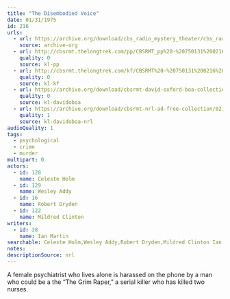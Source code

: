 ```yaml
---
title: "The Disembodied Voice"
date: 01/31/1975
id: 216
urls: 
  - url: https://archive.org/download/cbs_radio_mystery_theater/cbs_radio_mystery_theater-0201-0250.zip/cbs_radio_mystery_theater-0201-0250%2Fcbsrmt_0216_the_dismbodied_voice.mp3
    source: archive-org
  - url: http://cbsrmt.thelongtrek.com/pp/CBSRMT_pp%20-%20750131%200216%20The%20Disembodied%20Voice.mp3
    quality: 0
    source: kl-pp
  - url: http://cbsrmt.thelongtrek.com/kf/CBSRMT%20-%20750131%200216%20The%20Disembodied%20Voice_kf.mp3
    quality: 0
    source: kl-kf
  - url: https://archive.org/download/cbsrmt-david-oxford-boa-collection/CBSRMT-750131-0216-repeated-750416-The-Disembodied-Voice-(128-44)_KIXI-{BoA}.mp3
    quality: 0
    source: kl-davidoboa
  - url: https://archive.org/download/cbsrmt-nrl-ad-free-collection/0216%20CBSRMT-750131-0216-repeated-750416-The-Disembodied-Voice-(128-44)_KIXI-%7BBoA%7D%20(no%20ads).mp3
    quality: 1
    source: kl-davidoboa-nrl
audioQuality: 1
tags: 
  - psychological
  - crime
  - murder
multipart: 0
actors:  
  - id: 128
    name: Celeste Holm  
  - id: 129
    name: Wesley Addy  
  - id: 16
    name: Robert Dryden  
  - id: 122
    name: Mildred Clinton
writers:  
  - id: 38
    name: Ian Martin
searchable: Celeste Holm,Wesley Addy,Robert Dryden,Mildred Clinton Ian Martin
notes: 
descriptionSource: nrl
---
```

A female psychiatrist who lives alone is harassed on the phone by a man who could be a the “The Grim Raper,” a serial killer who has killed two nurses.